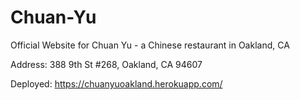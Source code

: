 # Chuan-Yu

Official Website for Chuan Yu - a Chinese restaurant in Oakland, CA

Address: 388 9th St #268, Oakland, CA 94607

Deployed: https://chuanyuoakland.herokuapp.com/